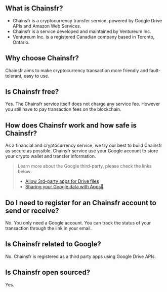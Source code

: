 ## What is Chainsfr? 
* Chainsfr is a cryptocurrency transfer service, powered by Google Drive APIs and Amazon Web Services.
* Chainsfr is a service developed and maintained by Ventureum Inc.
* Ventureum Inc. is a registered Canadian company based in Toronto, Ontario.

## Why choose Chainsfr?
Chainsfr aims to make cryptocurrency transaction more friendly and fault-tolerant, easy to use.

## Is Chainsfr free?
Yes. The Chainsfr service itself does not charge any service fee. However you still have to pay transaction fees on the blockchain.

## How does Chainsfr work and how safe is Chainsfr?
As a financial and cryptocurrency service, we try our best to build Chainsfr as secure as possible. Chainsfr service use your Google account to store your crypto wallet and transfer information. 
> Learn more about the Google third-party, please check the links below: 
> * [Allow 3rd-party apps for Drive files](https://support.google.com/a/answer/6105699?hl=en)
> * [Sharing your Google data with Apps](https://www.youtube.com/watch?time_continue=4&v=W1a1lQHVtJo)

## Do I need to register for an Chainsfr account to send or receive?
No. You only need a Google account. You can track the status of your transaction through the link in your email.

## Is Chainsfr related to Google?
No. Chainsfr is registered as a third party apps using Google Drive APIs.

## Is Chainsfr open sourced?
Yes. 

